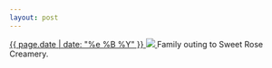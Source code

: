 ```yaml
---
layout: post
---
```


<p>
  <a href="/283">
    <time>{{ page.date | date: "%e %B %Y" }}</time>
    <img src="https://s3.amazonaws.com/life.aaronjgreenberg.com/283.jpg">
  </a>
  Family outing to Sweet Rose Creamery.
</p>
